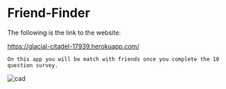 # Friend-Finder


The following is the link to the website:

https://glacial-citadel-17939.herokuapp.com/



```
On this app you will be match with friends once you complete the 10 question survey.

```

   ![cad](https://user-images.githubusercontent.com/28827821/32027399-0d9b48ca-b9a6-11e7-9bd5-26736a4efe08.JPG)
